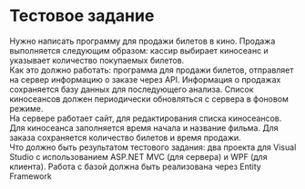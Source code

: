 # Тестовое задание
Нужно написать программу для продажи билетов в кино. Продажа выполняется следующим образом: кассир выбирает киносеанс и указывает количество покупаемых билетов.   
Как это должно работать: программа для продажи билетов, отправляет на сервер информацию о заказе через API. Информация о продажах сохраняется базу данных для последующего анализа. Список киносеансов должен периодически обновляться с сервера в фоновом режиме.   
На сервере работает сайт, для редактирования списка киносеансов. Для киносеанса заполняется время начала и название фильма. Для заказа сохраняется количество билетов и время продажи.   
Что должно быть результатом тестового задания: два проекта для Visual Studio с использованием ASP.NET MVC (для сервера) и WPF (для клиента). Работа с базой должна быть реализована через Entity Framework
